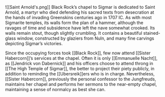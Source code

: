 ![[Saint Arnold's.png]]
Black Rock’s chapel to Sigmar is dedicated to Saint Arnold, a martyr who died defending his sacred texts from desecration at the hands of invading Greenskins centuries ago in 1707 IC. As with most Sigmarite temples, its walls form the plan of a hammer, although the ravages of time and subsidence have left the nave somewhat crooked. Its walls remain stout, though slightly crumbling. It contains a beautiful stained-glass window, constructed by glaziers from Nuln, and many fine carvings depicting Sigmar’s victories.

Since the occupying forces took [[Black Rock]], few now attend [[Sister Habercorn]]’s services at the chapel. Often it is only [[Emmanuelle Nacht]], as [[Jendrick von Dabernick]] and his officers choose to attend throng in [[The High Temple of Sigmar]], the better to project their piety publicly, in addition to reminding the [[Ubersreik]]ers who is in charge. Nevertheless, [[Sister Habercorn]], previously the personal confessor to the Jungfreuds, maintains her chapel and performs her sermons to the near-empty chapel, maintaining a sense of normalcy as best she can.
